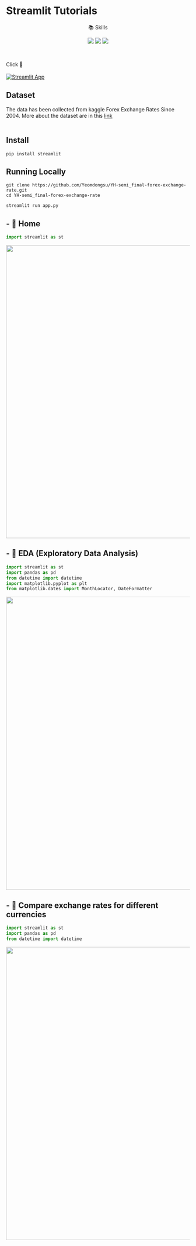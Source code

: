 # Streamlit Tutorials

<p align="center">📚 Skills</p>
<p align="center">
    <img src="https://img.shields.io/badge/Python-3776AB?style=plastic&logo=Python&logoColor=white"/>
    <img src="https://img.shields.io/badge/Streamlit-FF4B4B?style=plastic&logo=Streamlit&logoColor=white"/>
    <img src="https://img.shields.io/badge/Jupyter-F37626?style=plastic&logo=jupyter&logoColor=white"/>    
</p><br>


Click 🔽<br><br>
[![Streamlit App](https://static.streamlit.io/badges/streamlit_badge_black_white.svg)](http://13.124.75.153:8501/)

## Dataset

The data has been collected from kaggle Forex Exchange Rates Since 2004. More about the dataset are in this [link](https://www.kaggle.com/datasets/asaniczka/forex-exchange-rate-since-2004-updated-daily)
</br></br>

## Install

```
pip install streamlit
```

## Running Locally

```
git clone https://github.com/Yeomdongsu/YH-semi_final-forex-exchange-rate.git 
cd YH-semi_final-forex-exchange-rate

streamlit run app.py 
```

## - 💸 Home 

```python
import streamlit as st
```

<p><img src= 'https://github.com/Yeomdongsu/YH-semi_final-forex-exchange-rate/assets/117874997/ded64849-6c26-4e15-8af4-ee528b551f88', width='800'></p>

## - 💸 EDA (Exploratory Data Analysis) 

```python
import streamlit as st
import pandas as pd
from datetime import datetime
import matplotlib.pyplot as plt
from matplotlib.dates import MonthLocator, DateFormatter
```

<p><img src='https://github.com/Yeomdongsu/YH-semi_final-forex-exchange-rate/assets/117874997/dd99384b-27e7-4573-a9f9-e9c1c182c16e', width='800'></p>

## - 💸 Compare exchange rates for different currencies

```python
import streamlit as st
import pandas as pd
from datetime import datetime
```

<p><img src='https://github.com/Yeomdongsu/YH-semi_final-forex-exchange-rate/assets/117874997/26491a9c-c8b4-4e5b-adf6-5c37c10a1276', width='800'></p>
